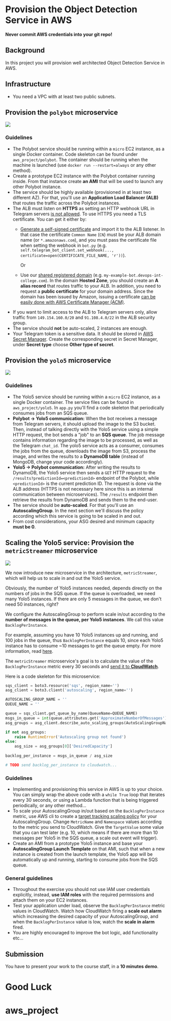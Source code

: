 # Provision the Object Detection Service in AWS

**Never commit AWS credentials into your git repo!**

## Background

In this project you will provision well architected Object Detection Service in AWS.

## Infrastructure

- You need a VPC with at least two public subnets.

## Provision the `polybot` microservice

![](../.img/botaws2.png)

### Guidelines

- The Polybot service should be running within a `micro` EC2 instance, as a single Docker container. Code skeleton can be found under `aws_project/polybot`. The container should be running when the machine is launched (use `docker run --restart=always` or any other method).
- Create a prototype EC2 instance with the Polybot container running inside. From that instance create **an AMI** that will be used to launch any other Polybot instance.  
- The service should be highly available (provisioned in at least two different AZ). For that, you'll use an **Application Load Balancer (ALB)** that routes the traffic across the Polybot instances.    
- The ALB must listen on **HTTPS** as setting an HTTP webhook URL in Telegram servers [is not allowed](https://core.telegram.org/bots/webhooks). To use HTTPS you need a TLS certificate. You can get it either by:
  - [Generate a self-signed certificate](https://core.telegram.org/bots/webhooks#a-self-signed-certificate) and import it to the ALB listener. In that case the certificate `Common Name` (`CN`) must be your ALB domain name (or `*.amazonaws.com`), and you must pass the certificate file when setting the webhook in `bot.py` (e.g. `self.telegram_bot_client.set_webhook(..., certificate=open(CERTIFICATE_FILE_NAME, 'r'))`).
  
    Or 

  - Use our [shared registered domain](https://us-east-1.console.aws.amazon.com/route53/v2/hostedzones?region=us-east-2#ListRecordSets/Z02842682SGSPDJQMJGFT) (e.g. `my-example-bot.devops-int-college.com`). In the domain **Hosted Zone**, you should create an **A alias record** that routes traffic to your ALB. In addition, you need to request a **public certificate** for your domain address. Since the domain has been issued by Amazon, issuing a certificate [can be easily done with AWS Certificate Manager (ACM)](https://docs.aws.amazon.com/acm/latest/userguide/gs-acm-request-public.html#request-public-console).  
- If you want to limit access to the ALB to Telegram servers only, allow traffic from `149.154.160.0/20` and `91.108.4.0/22` in the ALB security group.
- The service should **not** be auto-scaled, 2 instances are enough.
- Your Telegram token is a sensitive data. It should be stored in [AWS Secret Manager](https://docs.aws.amazon.com/secretsmanager/latest/userguide/intro.html). Create the corresponding secret in Secret Manager, under **Secret type** choose **Other type of secret**.

## Provision the `yolo5` microservice

![](../.img/botaws3.png)

### Guidelines

- The Yolo5 service should be running within a `micro` EC2 instance, as a single Docker container. The service files can be found in `aws_project/yolo5`. In `app.py` you'll find a code skeleton that periodically consumes jobs from an SQS queue. 
- **Polybot -> Yolo5 communication:** When the bot receives a message from Telegram servers, it should upload the image to the S3 bucket. 
    Then, instead of talking directly with the Yolo5 service using a simple HTTP request, the bot sends a "job" to an **SQS queue**.
    The job message contains information regarding the image to be processed, as well as the Telegram `chat_id`.
    The yolo5 service acts as a consumer, consumes the jobs from the queue, downloads the image from S3, process the image, and writes the results to a **DynamoDB table** (instead of MongoDB, change your code accordingly).
- **Yolo5 -> Polybot communication:** After writing the results to DynamoDB, the Yolo5 service then sends a `GET` HTTP request to the `/results?predictionId=<predictionId>` endpoint of the Polybot, while `<predictionId>` is the current prediction ID. The request is done via the ALB address (HTTPS is not necessary here since this is an internal communication between microservices).
    The `/results` endpoint then retrieve the results from DynamoDB and sends them to the end-user.
- The service should be **auto-scaled**. For that you'll use an **AutoscalingGroup**. In the next section we'll discuss the policy according which this service is going to be scaled in and out. 
- From cost considerations, your ASG desired and minimum capacity **must be 0**.

## Scaling the Yolo5 service: Provision the `metricStreamer` microservice

![](../.img/botaws4.png)

We now introduce new microservice in the architecture, `metricStreamer`, which will help us to scale in and out the Yolo5 service. 

Obviously, the number of Yolo5 instances needed, depends directly on the numbers of jobs in the SQS queue. 
If the queue is overloaded, we need many Yolo5 instances. If there are only 5 messages in the queue, we don't need 50 instances, right? 

We configure the AutoscalingGroup to perform scale in/out according to the **number of messages in the queue, per Yolo5 instances**. We call this value `BacklogPerInstance`.

For example, assuming you have 10 Yolo5 instances up and running, and 100 jobs in the queue, thus `BacklogPerInstance` equals 10, since each Yolo5 instance has to consume ~10 messages to get the queue empty.
For more information, read [here](https://docs.aws.amazon.com/autoscaling/ec2/userguide/as-using-sqs-queue.html).

The `metricStreamer` microservice's goal is to calculate the value of the `BacklogPerInstance` metric every 30 seconds and [send it to **CloudWatch**](https://boto3.amazonaws.com/v1/documentation/api/latest/guide/cw-example-metrics.html#publish-custom-metrics). 

Here is a code skeleton for this microservice:

```python
sqs_client = boto3.resource('sqs', region_name='')
asg_client = boto3.client('autoscaling', region_name='')

AUTOSCALING_GROUP_NAME = ''
QUEUE_NAME = ''

queue = sqs_client.get_queue_by_name(QueueName=QUEUE_NAME)
msgs_in_queue = int(queue.attributes.get('ApproximateNumberOfMessages'))
asg_groups = asg_client.describe_auto_scaling_groups(AutoScalingGroupNames=[AUTOSCALING_GROUP_NAME])['AutoScalingGroups']

if not asg_groups:
    raise RuntimeError('Autoscaling group not found')
else:
    asg_size = asg_groups[0]['DesiredCapacity']
    
backlog_per_instance = msgs_in_queue / asg_size

# TODO send backlog_per_instance to cloudwatch...
```

### Guidelines

- Implementing and provisioning this service in AWS is up to your choice.
  You can simply wrap the above code with a `while True` loop that iterates every 30 seconds, or using a Lambda function that is being triggered periodically, or any other method... 
- To scale your AutoscalingGroup in/out based on the `BacklogPerInstance` metric, use AWS cli to create a [target tracking scaling policy](https://docs.aws.amazon.com/autoscaling/ec2/userguide/as-using-sqs-queue.html#create-sqs-policies-cli) for your AutoscalingGroup.
  Change `MetricName` and `Namespace` values according to the metric you send to CloudWatch.
  Give the `TargetValue` some value that you can test later (e.g. 10, which means if there are more than 10 messages per Yolo5 in the SQS queue, a scale out event will trigger).
- Create an AMI from a prototype Yolo5 instance and base your **AutoscalingGroup Launch Template** on that AMI, such that when a new instance is created from the launch template, the Yolo5 app will be automatically up and running, starting to consume jobs from the SQS queue.

### General guidelines 

- Throughout the exercise you should not use IAM user credentials explicitly, instead, **use IAM roles** with the required permissions and attach them on your EC2 instances.
- Test your application under load, observe the `BacklogPerInstance` metric values in CloudWatch. Watch how CloudWatch firing a **scale out alarm** which increasing the desired capacity of your AutoscalingGroup, and when the `BacklogPerInstance` value is low, watch the **scale in alarm** fired.
- You are highly encouraged to improve the bot logic, add functionality etc...

## Submission

You have to present your work to the course staff, in a **10 minutes demo**.


# Good Luck
# aws_project
